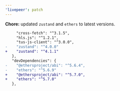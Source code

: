 ```yaml
---
'livepeer': patch
---
```


**Chore:** updated `zustand` and `ethers` to latest versions.

```diff
     "cross-fetch": "^3.1.5",
     "hls.js": "^1.2.1",
     "tus-js-client": "^3.0.0",
-    "zustand": "^4.0.0"
+    "zustand": "^4.1.1"
   },
   "devDependencies": {
-    "@ethersproject/abi": "^5.6.4",
-    "ethers": "^5.6.9"
+    "@ethersproject/abi": "^5.7.0",
+    "ethers": "^5.7.0"
   },
```
